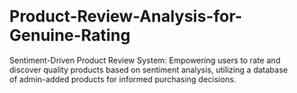 # Product-Review-Analysis-for-Genuine-Rating
Sentiment-Driven Product Review System: Empowering users to rate and discover quality products based on sentiment analysis, utilizing a database of admin-added products for informed purchasing decisions.

